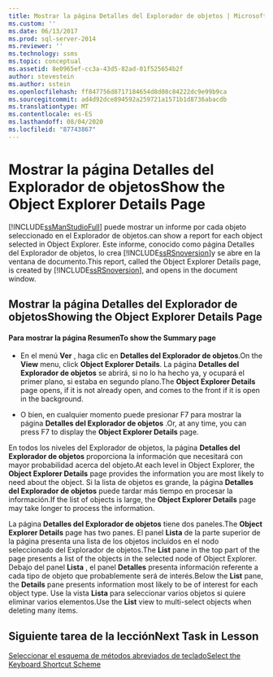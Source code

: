 ```yaml
---
title: Mostrar la página Detalles del Explorador de objetos | Microsoft Docs
ms.custom: ''
ms.date: 06/13/2017
ms.prod: sql-server-2014
ms.reviewer: ''
ms.technology: ssms
ms.topic: conceptual
ms.assetid: 8e0965ef-cc3a-43d5-82ad-01f525654b2f
author: stevestein
ms.author: sstein
ms.openlocfilehash: ff847756d8717184654d8d08c84222dc9e99b9ca
ms.sourcegitcommit: ad4d92dce894592a259721a1571b1d8736abacdb
ms.translationtype: MT
ms.contentlocale: es-ES
ms.lasthandoff: 08/04/2020
ms.locfileid: "87743867"
---
```

# <a name="show-the-object-explorer-details-page"></a><span data-ttu-id="69e0e-102">Mostrar la página Detalles del Explorador de objetos</span><span class="sxs-lookup"><span data-stu-id="69e0e-102">Show the Object Explorer Details Page</span></span>
  [!INCLUDE[ssManStudioFull](../../includes/ssmanstudiofull-md.md)] <span data-ttu-id="69e0e-103">puede mostrar un informe por cada objeto seleccionado en el Explorador de objetos.</span><span class="sxs-lookup"><span data-stu-id="69e0e-103">can show a report for each object selected in Object Explorer.</span></span> <span data-ttu-id="69e0e-104">Este informe, conocido como página Detalles del Explorador de objetos, lo crea [!INCLUDE[ssRSnoversion](../../includes/ssrsnoversion-md.md)]y se abre en la ventana de documento.</span><span class="sxs-lookup"><span data-stu-id="69e0e-104">This report, called the Object Explorer Details page, is created by [!INCLUDE[ssRSnoversion](../../includes/ssrsnoversion-md.md)], and opens in the document window.</span></span>  
  
## <a name="showing-the-object-explorer-details-page"></a><span data-ttu-id="69e0e-105">Mostrar la página Detalles del Explorador de objetos</span><span class="sxs-lookup"><span data-stu-id="69e0e-105">Showing the Object Explorer Details Page</span></span>  
  
#### <a name="to-show-the-summary-page"></a><span data-ttu-id="69e0e-106">Para mostrar la página Resumen</span><span class="sxs-lookup"><span data-stu-id="69e0e-106">To show the Summary page</span></span>  
  
-   <span data-ttu-id="69e0e-107">En el menú **Ver** , haga clic en **Detalles del Explorador de objetos**.</span><span class="sxs-lookup"><span data-stu-id="69e0e-107">On the **View** menu, click **Object Explorer Details**.</span></span> <span data-ttu-id="69e0e-108">La página **Detalles del Explorador de objetos** se abrirá, si no lo ha hecho ya, y ocupará el primer plano, si estaba en segundo plano.</span><span class="sxs-lookup"><span data-stu-id="69e0e-108">The **Object Explorer Details** page opens, if it is not already open, and comes to the front if it is open in the background.</span></span>  
  
-   <span data-ttu-id="69e0e-109">O bien, en cualquier momento puede presionar F7 para mostrar la página **Detalles del Explorador de objetos** .</span><span class="sxs-lookup"><span data-stu-id="69e0e-109">Or, at any time, you can press F7 to display the **Object Explorer Details** page.</span></span>  
  
 <span data-ttu-id="69e0e-110">En todos los niveles del Explorador de objetos, la página **Detalles del Explorador de objetos** proporciona la información que necesitará con mayor probabilidad acerca del objeto.</span><span class="sxs-lookup"><span data-stu-id="69e0e-110">At each level in Object Explorer, the **Object Explorer Details** page provides the information you are most likely to need about the object.</span></span> <span data-ttu-id="69e0e-111">Si la lista de objetos es grande, la página **Detalles del Explorador de objetos** puede tardar más tiempo en procesar la información.</span><span class="sxs-lookup"><span data-stu-id="69e0e-111">If the list of objects is large, the **Object Explorer Details** page may take longer to process the information.</span></span>  
  
 <span data-ttu-id="69e0e-112">La página **Detalles del Explorador de objetos** tiene dos paneles.</span><span class="sxs-lookup"><span data-stu-id="69e0e-112">The **Object Explorer Details** page has two panes.</span></span> <span data-ttu-id="69e0e-113">El panel **Lista** de la parte superior de la página presenta una lista de los objetos incluidos en el nodo seleccionado del Explorador de objetos.</span><span class="sxs-lookup"><span data-stu-id="69e0e-113">The **List** pane in the top part of the page presents a list of the objects in the selected node of Object Explorer.</span></span> <span data-ttu-id="69e0e-114">Debajo del panel **Lista** , el panel **Detalles** presenta información referente a cada tipo de objeto que probablemente será de interés.</span><span class="sxs-lookup"><span data-stu-id="69e0e-114">Below the **List** pane, the **Details** pane presents information most likely to be of interest for each object type.</span></span> <span data-ttu-id="69e0e-115">Use la vista **Lista** para seleccionar varios objetos si quiere eliminar varios elementos.</span><span class="sxs-lookup"><span data-stu-id="69e0e-115">Use the **List** view to multi-select objects when deleting many items.</span></span>  
  
## <a name="next-task-in-lesson"></a><span data-ttu-id="69e0e-116">Siguiente tarea de la lección</span><span class="sxs-lookup"><span data-stu-id="69e0e-116">Next Task in Lesson</span></span>  
 [<span data-ttu-id="69e0e-117">Seleccionar el esquema de métodos abreviados de teclado</span><span class="sxs-lookup"><span data-stu-id="69e0e-117">Select the Keyboard Shortcut Scheme</span></span>](lesson-1-6-select-the-keyboard-shortcut-scheme.md)  
  
  
